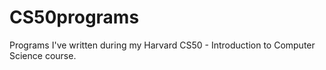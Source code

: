 # CS50programs
Programs I've written during my Harvard CS50 - Introduction to Computer Science course.
